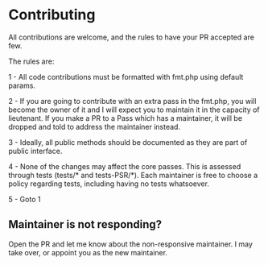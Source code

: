 # Contributing

All contributions are welcome, and the rules to have your PR accepted are few.

The rules are:

1 - All code contributions must be formatted with fmt.php using default params.

2 - If you are going to contribute with an extra pass in the fmt.php, you will become the owner of it and I will expect you to maintain it in the capacity of lieutenant. If you make a PR to a Pass which has a maintainer, it will be dropped and told to address the maintainer instead.

3 - Ideally, all public methods should be documented as they are part of public interface.

4 - None of the changes may affect the core passes. This is assessed through tests (tests/* and tests-PSR/*). Each maintainer is free to choose a policy regarding tests, including having no tests whatsoever.

5 - Goto 1


## Maintainer is not responding?

Open the PR and let me know about the non-responsive maintainer. I may take over, or appoint you as the new maintainer.


